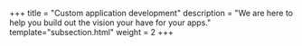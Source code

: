 +++
title = "Custom application development"
description = "We are here to help you build out the vision your have for your apps."
template="subsection.html"
weight = 2
+++

